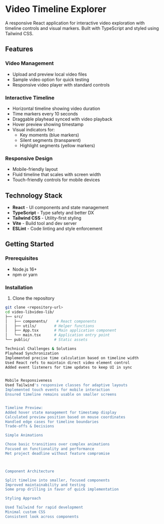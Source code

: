 # Video Timeline Explorer

A responsive React application for interactive video exploration with timeline controls and visual markers. Built with TypeScript and styled using Tailwind CSS.

## Features

### Video Management
- Upload and preview local video files
- Sample video option for quick testing
- Responsive video player with standard controls

### Interactive Timeline
- Horizontal timeline showing video duration
- Time markers every 10 seconds
- Draggable playhead synced with video playback
- Hover preview showing timestamp
- Visual indicators for:
  - Key moments (blue markers)
  - Silent segments (transparent)
  - Highlight segments (yellow markers)

### Responsive Design
- Mobile-friendly layout
- Fluid timeline that scales with screen width
- Touch-friendly controls for mobile devices

## Technology Stack

- **React** - UI components and state management
- **TypeScript** - Type safety and better DX
- **Tailwind CSS** - Utility-first styling
- **Vite** - Build tool and dev server
- **ESLint** - Code linting and style enforcement

## Getting Started

### Prerequisites

- Node.js 16+ 
- npm or yarn

### Installation

1. Clone the repository
```bash
git clone <repository-url>
cd video-libvideo-lib/
├── src/
│   ├── components/    # React components
│   ├── utils/        # Helper functions
│   ├── App.tsx       # Main application component
│   └── main.tsx      # Application entry point
└── public/           # Static assets

Technical Challenges & Solutions
Playhead Synchronization
Implemented precise time calculation based on timeline width
Used React refs to maintain direct video element control
Added event listeners for time updates to keep UI in sync


Mobile Responsiveness
Used Tailwind's responsive classes for adaptive layouts
Implemented touch events for mobile interaction
Ensured timeline remains usable on smaller screens


Timeline Preview: 
Added hover state management for timestamp display
Calculated preview position based on mouse coordinates
Handled edge cases for timeline boundaries
Trade-offs & Decisions

Simple Animations

Chose basic transitions over complex animations
Focused on functionality and performance
Met project deadline without feature compromise



Component Architecture

Split timeline into smaller, focused components
Improved maintainability and testing
Some prop drilling in favor of quick implementation

Styling Approach

Used Tailwind for rapid development
Minimal custom CSS
Consistent look across components
